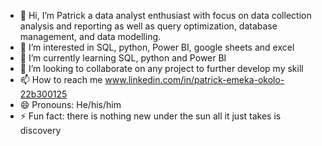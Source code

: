 - 👋 Hi, I’m Patrick a data analyst enthusiast with focus on data collection analysis and reporting as well as query optimization, database management, and data modelling.
- 👀 I’m interested in SQL, python, Power BI, google sheets and excel
- 🌱 I’m currently learning SQL, python and Power BI
- 💞️ I’m looking to collaborate on any project to further develop my skill
- 📫 How to reach me www.linkedin.com/in/patrick-emeka-okolo-22b300125
- 😄 Pronouns: He/his/him
- ⚡ Fun fact: there is nothing new under the sun all it just takes is discovery

<!---
emekaokolokp/emekaokolokp is a ✨ special ✨ repository because its `README.md` (this file) appears on your GitHub profile.
You can click the Preview link to take a look at your changes.
--->
